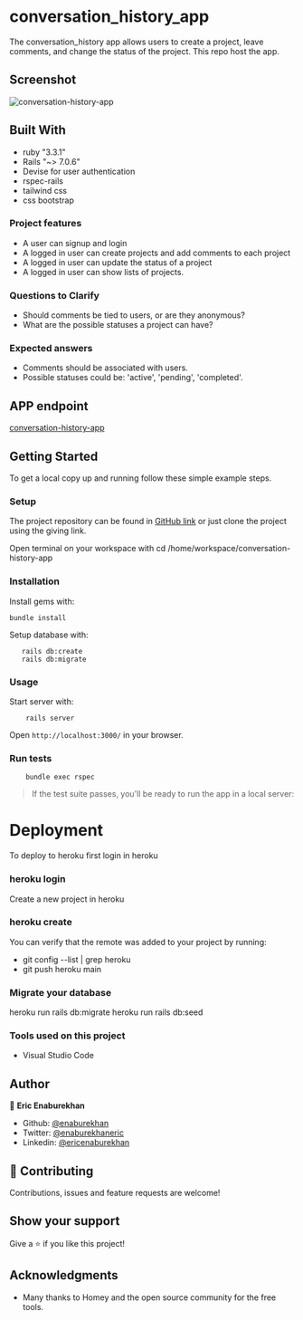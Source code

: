 # conversation_history_app
The conversation_history app allows users to create a project, leave comments, and change the status of the project. This repo host the app. 

## Screenshot

![conversation-history-app](https://github.com/user-attachments/assets/f34c31c6-e601-4e23-9fd1-da7c8e016e7e)

## Built With

- ruby "3.3.1"
- Rails "~> 7.0.6"
- Devise for user authentication
- rspec-rails
- tailwind css
- css bootstrap


### Project features

- A user can signup and login
- A logged in user can create projects and add comments to each project
- A logged in user can update the status of a project
- A logged in user can show lists of projects.

### Questions to Clarify

- Should comments be tied to users, or are they anonymous?
- What are the possible statuses a project can have?

### Expected answers

- Comments should be associated with users.
- Possible statuses could be: 'active', 'pending', 'completed'.

## APP endpoint 

[conversation-history-app]()

## Getting Started

To get a local copy up and running follow these simple example steps.

### Setup   

The project repository can be found in [GitHub link](https://github.com/enaburekhan/conversation_history.git) or just clone the project using the giving link.


Open terminal on your workspace with
cd /home/workspace/conversation-history-app

### Installation

Install gems with:

```
bundle install
```

Setup database with:

```
   rails db:create
   rails db:migrate
```

### Usage   

Start server with:

```
    rails server
```

Open `http://localhost:3000/` in your browser.

### Run tests

```
    bundle exec rspec
```

> If the test suite passes, you'll be ready to run the app in a local server:

# Deployment
To deploy to heroku first login in heroku

### heroku login
Create a new project in heroku

### heroku create
You can verify that the remote was added to your project by running:

 - git config --list | grep heroku 
 - git push heroku main 

### Migrate your database

heroku run rails db:migrate
heroku run rails db:seed

### Tools used on this project
- Visual Studio Code

## Author

👤 **Eric Enaburekhan**

- Github: [@enaburekhan](https://github.com/enaburekhan)
- Twitter: [@enaburekhaneric](https://twitter.com/enaburekhaneric)
- Linkedin: [@ericenaburekhan](https://www.linkedin.com/in/eric-enaburekhan-801a28100/)


## 🤝 Contributing

Contributions, issues and feature requests are welcome!

## Show your support

Give a ⭐️ if you like this project!

## Acknowledgments

- Many thanks to Homey and the open source community for the free tools.




